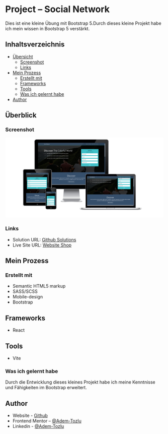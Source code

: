 # Project – Social Network
Dies ist eine kleine Übung mit Bootstrap 5.Durch dieses kleine Projekt habe ich mein wissen in Bootstrap 5 verstärkt.

## Inhaltsverzeichnis


- [Übersicht](#overview)
  - [Screenshot](#screenshot)
  - [Links](#links)
- [Mein Prozess](#mein-prozess)
  - [Erstellt mit](#erstellt-mit)
  - [Frameworks](#frameworks)
  - [Tools](#tools)
  - [Was ich gelernt habe](#was-ich-gelernt-habe)
- [Author](#author)

## Überblick

### Screenshot

![Screenshot](public/images/screenshot.png)

### Links

- Solution URL: [Github Solutions](https://github.com/Adem-Tozlu/Projekt-Social-Network)
- Live Site URL: [Website Shop](https://projekt-social-network.vercel.app)

## Mein Prozess

### Erstellt mit

- Semantic HTML5 markup
- SASS/SCSS
- Mobile-design
- Bootstrap

## Frameworks

- React

## Tools

- Vite

### Was ich gelernt habe

Durch die Entwicklung dieses kleines Projekt habe ich meine Kenntnisse und Fähigkeiten im Bootstrap erweitert.


## Author

- Website - [Github](https://github.com/Adem-Tozlu)
- Frontend Mentor – [@Adem-Tozlu](https://www.frontendmentor.io/profile/Adem-Tozlu)
- Linkedin - [@Adem-Tozlu](https://www.linkedin.com/in/adem-tozlu)